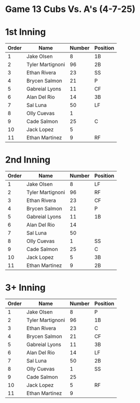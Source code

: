 # Game 13 Cubs Vs. A's (4-7-25)

# 1st Inning

| Order | Name | Number  | Position  |
| --- | --- 			 | --- | --- |
| 1   | Jake Olsen       | 8   | 1B  |
| 2   | Tyler Martignoni | 96  | 2B  |
| 3   | Ethan Rivera     | 23  | SS  |
| 4   | Brycen Salmon    | 21  | P   |
| 5   | Gabreial Lyons   | 11  | CF  |
| 6   | Alan Del Rio     | 14  | 3B  |
| 7   | Sal Luna         | 50  | LF  |
| 8   | Olly Cuevas      | 1   |     |
| 9   | Cade Salmon      | 25  | C   |
| 10  | Jack Lopez 	     | 5   |     |
| 11  | Ethan Martinez   | 9   | RF  |


# 2nd Inning

| Order | Name | Number  | Position  |
| --- | --- 			 | --- | --- |
| 1   | Jake Olsen       | 8   | LF  |
| 2   | Tyler Martignoni | 96  | RF  |
| 3   | Ethan Rivera     | 23  | CF  |
| 4   | Brycen Salmon    | 21  | P   |
| 5   | Gabreial Lyons   | 11  | 1B  |
| 6   | Alan Del Rio     | 14  |     |
| 7   | Sal Luna         | 50  |     |
| 8   | Olly Cuevas      | 1   | SS  |
| 9   | Cade Salmon      | 25  | C   |
| 10  | Jack Lopez 	     | 5   | 3B  |
| 11  | Ethan Martinez   | 9   | 2B  |


# 3+ Inning

| Order | Name | Number  | Position  |
| --- | --- 			 | --- | --- |
| 1   | Jake Olsen       | 8   | P   |
| 2   | Tyler Martignoni | 96  | 1B  |
| 3   | Ethan Rivera     | 23  | C   |
| 4   | Brycen Salmon    | 21  | CF  |
| 5   | Gabreial Lyons   | 11  | 3B  |
| 6   | Alan Del Rio     | 14  | LF  |
| 7   | Sal Luna         | 50  | 2B  |
| 8   | Olly Cuevas      | 1   | SS  |
| 9   | Cade Salmon      | 25  |     |
| 10  | Jack Lopez 	     | 5   | RF  |
| 11  | Ethan Martinez   | 9   |     |